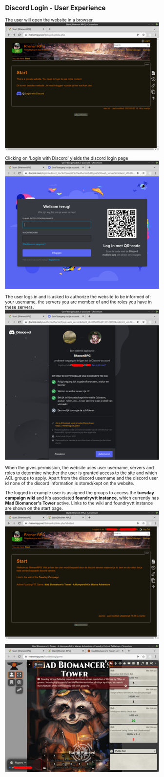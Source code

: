 ## Discord Login - User Experience

The user will open the website in a browser.
![](ux-discord-login-1.png)

Clicking on 'Login with Discord' yields the discord login page
![](ux-discord-login-2.png)

The user logs in and is asked to authorize the website to be informed of: your username, the servers you are member of and the roles you have in these servers.
![](ux-discord-login-3.png)

When the gives permission, the website uses user username, servers and roles to determine whether the user is granted access to the site and which ACL groups to apply. Apart from the discord username and the discord user id none of the discord information is stored/kept on the website.

The logged in example user is assigned the groups to access the **tuesday campaign wiki** and it's associated **foundryvtt instance**, which currently has **Mad Biomancer's Tower** active. Links to the wiki and foundryvtt instance are shown on the start page.
![](ux-discord-login-4.png)

![](ux-discord-login-5.png)

